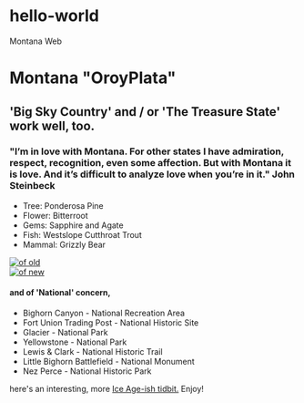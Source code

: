 # hello-world
Montana Web

<div class="container-fluid">
  <div class="row">
    <div class="col-md-12 text-center">
      <h1>Montana <span>"Oro</span>y<span>Plata"</span></h1>
    </div>
  </div>
  <div class="row">
    <div class="col-md-12 text-center">
      <h2 class=>'Big Sky Country' <span>and / or</span> 'The Treasure State' <span> work well, too.</span></h2>
    </div>
  </div>
  <div class="row div-rows">
    <div class="col-md-8">
      <h3 class="text-center"><span>"I’m in love with Montana</span>. For other states I have admiration, respect, recognition, even some affection. But with Montana it is love. And it’s difficult to analyze love when you’re in it.<span>" John Steinbeck</span></h3>
      <ul class="list1 text-center">
        <li>Tree: Ponderosa Pine</li>
        <li>Flower: Bitterroot</li>
        <li>Gems: Sapphire and Agate</li>
        <li>Fish: Westslope Cutthroat Trout</li>
        <li>Mammal: Grizzly Bear</li>
      </ul>
    </div>
    <div class="col-md-4">
      <a href="https://en.wikipedia.org/wiki/Montana"><img class="img-responsive img1" src="https://upload.wikimedia.org/wikipedia/commons/thumb/e/e7/Montana_territory_coat_of_arms_%28illustrated%2C_1876%29.jpg/800px-Montana_territory_coat_of_arms_%28illustrated%2C_1876%29.jpg" alt="of old"></a>
    </div>
  </div>
  <div class="row div-rows">
    <div class="col-md-5">
      <a href="http://www.visitmt.com/"><img class="img-responsive img1" src="https://upload.wikimedia.org/wikipedia/commons/thumb/e/ed/Montana-StateSeal.svg/713px-Montana-StateSeal.svg.png" alt="of new"></a>
    </div>
    <div class="col-md-7">
      <h4>and of 'National' concern,</h4>
      <ul class="list2">
        <li>Bighorn Canyon - National Recreation Area</li>
        <li>Fort Union Trading Post - National Historic Site</li>
        <li>Glacier - National Park</li>
        <li>Yellowstone - National Park</li>
        <li>Lewis & Clark - National Historic Trail</li>
        <li>Little Bighorn Battlefield - National Monument</li>
        <li>Nez Perce - National Historic Park</li>
      </ul>
      <p>here's an interesting, more <a href="https://www.nps.gov/iafl/index.htm">Ice Age-ish tidbit.</a> Enjoy!</p>
    </div>
  </div>
